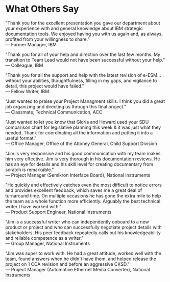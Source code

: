 # What Others Say

"Thank you for the excellent presentation you gave our department about your experience with and general knowledge about IBM strategic documentation tools. We enjoyed having you with us again and, as always, profited from your willingness to share."  
&mdash; Former Manager, IBM
  
  
"Thank you for all of your help and direction over the last few months. My transition to Team Lead would not have been successful without your help."  
&mdash; Colleague, IBM


"Thank you for all the support and help with the latest revision of e-ESM... without your abilities, thoughtfulness, filling in my gaps, and vigilance to detail, this project would have failed."  
&mdash; Fellow Writer, IBM


"Just wanted to praise your Project Managment skills. I think you did a great job organizing and directing us through this final project."  
&mdash; Classmate, Technical Communication, ACC


"Just wanted to let you know that Gloria and Howard used your SDU comparison chart for legislative planning this week & it was just what they needed. Thank for coordinating all the information and putting it into a useful format."  
&mdash; Office Manager, Office of the Attoney General, Child Support Division


"Jim is very responsive and his good communication with my team makes him very effective. Jim is very thorough in his documentation reviews. He has an eye for details and his skill level for creating documentary from scratch is remarkable."  
&mdash; Project Manager (Semikron Interface Board), National Instruments


"He quickly and effectively catches even the most difficult to notice errors and provides excellent feedback, which saves me a great deal of turnaround time. On multiple occasions he has gone the extra mile to help the team as a whole function more efficiently. Arguably the best technical writer I have worked with."  
&mdash; Product Support Engineer, National Instruments


"Jim is a successful writer who can independently onboard to a new product or project and who can successfully negotiate project details with stakeholders. His peer
feedback repeatedly calls out his knowledgeability and reliable competence as a writer."  
&mdash; Group Manager, National Instruments

"Jim was super to work with. He had a great attitude, worked well with the team, found answers when he didn't have them, and helped release the project on 1 CCA
revision and before an aggressive CKSD."  
&mdash; Project Manager (Automotive Ethernet Media Converter), National Instruments
